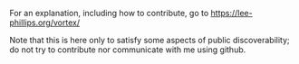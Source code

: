 For an explanation, including how to contribute, go to https://lee-phillips.org/vortex/

Note that this is here only to satisfy some aspects of public discoverability; do not try to contribute nor communicate with me using github.

